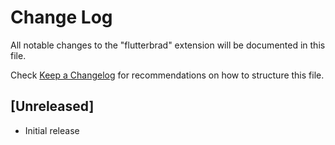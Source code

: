 # Change Log

All notable changes to the "flutterbrad" extension will be documented in this file.

Check [Keep a Changelog](http://keepachangelog.com/) for recommendations on how to structure this file.

## [Unreleased]

- Initial release
